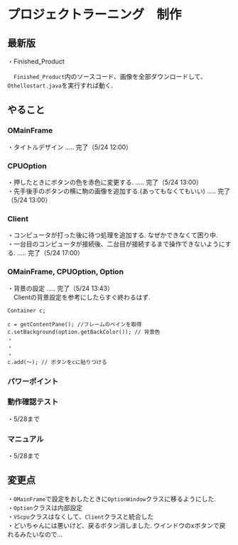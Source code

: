 # プロジェクトラーニング　制作

## 最新版

・Finished_Product

　`Finished_Product`内のソースコード、画像を全部ダウンロードして、  
`Othellostart.java`を実行すれば動く.

## やること

### OMainFrame

・タイトルデザイン ..... 完了（5/24 12:00）


### CPUOption

・押したときにボタンの色を赤色に変更する.  ..... 完了（5/24 13:00）<br>
・先手後手のボタンの横に駒の画像を追加する.(あってもなくてもいい) ..... 完了（5/24 13:00）

### Client

・コンピュータが打った後に待つ処理を追加する. なぜかできなくて困り中.  
・一台目のコンピュータが接続後、二台目が接続するまで操作できないようにする. ..... 完了（5/24 17:00）<br>

### OMainFrame, CPUOption, Option

・背景の設定 ..... 完了（5/24 13:43）<br>
　Clientの背景設定を参考にしたらすぐ終わるはず. 

```
Container c;

c = getContentPane(); //フレームのペインを取得
c.setBackground(option.getBackColor()); // 背景色
・
・
・
c.add(～); // ボタンをcに貼りつける
```

### パワーポイント

### 動作確認テスト

・5/28まで

### マニュアル

・5/28まで

## 変更点

・`OMainFrame`で設定をおしたときに`OptionWindow`クラスに移るようにした.  
・`Option`クラスは内部設定  
・`VScpu`クラスはなくして、`Client`クラスと統合した  
・どいちゃんには悪いけど、戻るボタン消しました. ウインドウのxボタンで戻れるみたいなので...
